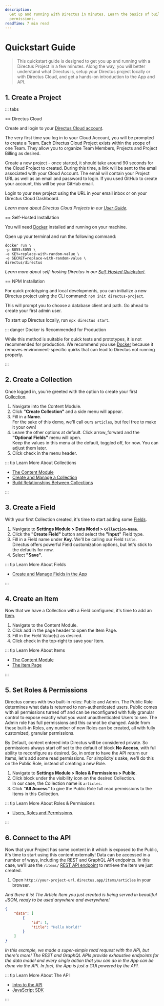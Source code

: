 ```yaml
---
description:
  Get up and running with Directus in minutes. Learn the basics of building your data model and managing
  permissions.
readTime: 7 min read
---
```


# Quickstart Guide

> This quickstart guide is designed to get you up and running with a Directus Project in a few minutes. Along the way,
> you will better understand what Directus is, setup your Directus project locally or with Directus Cloud, and get a
> hands-on introduction to the App and API.

## 1. Create a Project

::: tabs

== Directus Cloud

Create and login to your [Directus Cloud account](https://directus.cloud).

The very first time you log in to your Cloud Account, you will be prompted to create a Team. Each Directus Cloud Project
exists within the scope of one Team. They allow you to organize Team Members, Projects and Project Billing as desired.

Create a new project - once started, it should take around 90 seconds for the Cloud Project to created. During this
time, a link will be sent to the email associated with your Cloud Account. The email will contain your Project URL as
well as an email and password to login. If you used GitHub to create your account, this will be your GitHub email.

Login to your new project using the URL in your email inbox or on your Directus Cloud Dashboard.

_Learn more about Directus Cloud Projects in our [User Guide](/user-guide/cloud/projects)._

== Self-Hosted Installation

You will need [Docker](https://docs.docker.com/get-docker/) installed and running on your machine.

Open up your terminal and run the following command:

```
docker run \
-p 8055:8055 \
-e KEY=replace-with-random-value \
-e SECRET=replace-with-random-value \
directus/directus
```

_Learn more about self-hosting Directus in our [Self-Hosted Quickstart](/self-hosted/quickstart)._

== NPM Installation

For quick prototyping and local developments, you can initialize a new Directus project using the CLI command:
`npm init directus-project`.

This will prompt you to choose a database client and path. Go ahead to create your first admin user.

To start up Directus locally, run `npx directus start`.

::: danger Docker is Recommended for Production

While this method is suitable for quick tests and prototypes, it is not recommended for production. We recommend you use
[Docker](/self-hosted/quickstart) because it removes environment-specific quirks that can lead to Directus not running
properly.

:::

## 2. Create a Collection

Once logged in, you're greeted with the option to create your first
[Collection](/user-guide/overview/glossary#collections).

1. Navigate into the Content Module.
2. Click **"Create Collection"** and a side menu will appear.
3. Fill in a **Name**.\
   For the sake of this demo, we'll call ours `articles`, but feel free to make it your own!
4. Leave the other options at default. Click <span mi btn>arrow_forward</span> and the **"Optional Fields"** menu will
   open.\
   Keep the values in this menu at the default, toggled off, for now. You can adjust them later.
5. Click <span mi btn>check</span> in the menu header.

::: tip Learn More About Collections

- [The Content Module](/user-guide/content-module/content)
- [Create and Manage a Collection](/app/data-model/collections)
- [Build Relationships Between Collections](/app/data-model/relationships)

:::

## 3. Create a Field

With your first Collection created, it's time to start adding some [Fields](/user-guide/overview/glossary#fields).

1. Navigate to **Settings Module > Data Model > `Collection-Name`**.
2. Click the **"Create Field"** button and select the **"Input"** Field type.
3. Fill in a Field name under **Key**. We'll be calling our Field `title`.\
   Directus offers powerful Field customization options, but let's stick to the defaults for now.
4. Select **"Save"**.

::: tip Learn More About Fields

- [Create and Manage Fields in the App](/app/data-model)

:::

## 4. Create an Item

Now that we have a Collection with a Field configured, it's time to add an [Item](/user-guide/overview/glossary#).

1. Navigate to the Content Module.
2. Click <span mi btn>add</span> in the page header to open the Item Page.
3. Fill in the Field Value(s) as desired.
4. Click <span mi btn>check</span> in the top-right to save your Item.

::: tip Learn More About Items

- [The Content Module](/user-guide/content-module/content)
- [The Item Page](/user-guide/content-module/content/items)

:::

## 5. Set Roles & Permissions

Directus comes with two built-in roles: Public and Admin. The Public Role determines what data is returned to
non-authenticated users. Public comes with all permissions turned off and can be reconfigured with fully granular
control to expose exactly what you want unauthenticated Users to see. The Admin role has full permissions and this
cannot be changed. Aside from these built-in Roles, any number of new Roles can be created, all with fully customized,
granular permissions.

By Default, content entered into Directus will be considered private. So permissions always start off set to the default
of <span mi icon dngr>block</span> **No Access**, with full ability to reconfigure as desired. So, in order to have the
API return our Items, let's add some read permissions. For simplicity's sake, we'll do this on the Public Role, instead
of creating a new Role.

1. Navigate to **Settings Module > Roles & Permissions > Public**.
2. Click <span mi icon dngr>block</span> under the <span mi icon>visibility</span> icon on the desired Collection.\
   In our case, the Collection name is `articles`.
3. Click **"All Access"** to give the Public Role full read permissions to the Items in this Collection.

::: tip Learn More About Roles & Permissions

- [Users, Roles and Permissions](/user-guide/user-management/users-roles-permissions).

:::

## 6. Connect to the API

Now that your Project has some content in it which is exposed to the Public, it's time to start using this content
externally! Data can be accessed in a number of ways, including the REST and GraphQL API endpoints. In this case, we'll
use the `/items/` [REST API endpoint](/reference/items) to retrieve the Item we just created.

1. Open `http://your-project-url.directus.app/items/articles` in your browser.

_And there it is! The Article Item you just created is being served in beautiful JSON, ready to be used anywhere and
everywhere!_

```json
{
	"data": [
		{
			"id": 1,
			"title": "Hello World!"
		}
	]
}
```

_In this example, we made a super-simple read request with the API, but there's more! The REST and GraphQL APIs provide
exhaustive endpoints for the data model and every single action that you can do in the App can be done via the API. In
fact, the App is just a GUI powered by the API._

::: tip Learn More About The API

- [Intro to the API](/reference/introduction)
- [JavaScript SDK](/guides/sdk/getting-started)

:::
